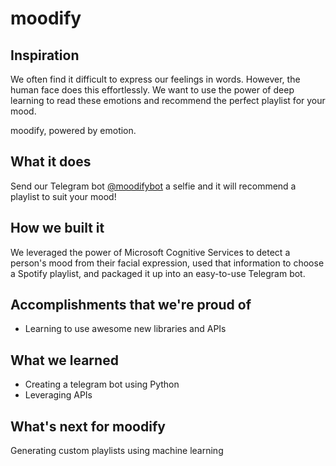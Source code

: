 # moodify

## Inspiration
We often find it difficult to express our feelings in words. However, the human face does this effortlessly. We want to use the power of deep learning to read these emotions and recommend the perfect playlist for your mood.

moodify, powered by emotion. 

## What it does
Send our Telegram bot [@moodifybot](telegram.me/moodifybot) a selfie and it will recommend a playlist to suit your mood!

## How we built it
We leveraged the power of Microsoft Cognitive Services to detect a person's mood from their facial expression, used that information to choose a Spotify playlist, and packaged it up into an easy-to-use Telegram bot.

## Accomplishments that we're proud of
- Learning to use awesome new libraries and APIs

## What we learned
- Creating a telegram bot using Python
- Leveraging APIs

## What's next for moodify
Generating custom playlists using machine learning
